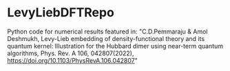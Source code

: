 # LevyLiebDFTRepo
Python code for numerical results featured in: "C.D.Pemmaraju & Amol Deshmukh, Levy-Lieb embedding of density-functional theory and its quantum kernel: Illustration for the Hubbard dimer using near-term quantum algorithms, Phys. Rev. A 106, 042807(2022), https://doi.org/10.1103/PhysRevA.106.042807"
